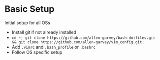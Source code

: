 # Basic Setup

Initial setup for all OSs

* Install git if not already installed
* `cd ~; git clone https://github.com/allen-garvey/bash-dotfiles.git && git clone https://github.com/allen-garvey/vim_config.git;`
* Add `.vimrc` and `.bash_profile` or `.bashrc`
* Follow OS specific setup